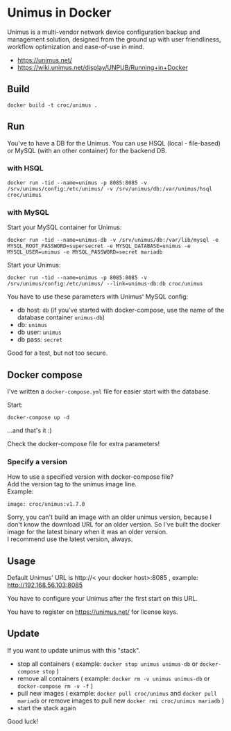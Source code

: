 # Unimus in Docker

Unimus is a multi-vendor network device configuration backup and management solution, designed from the ground up with user friendliness, workflow optimization and ease-of-use in mind.

  - https://unimus.net/
  - https://wiki.unimus.net/display/UNPUB/Running+in+Docker

## Build

```
docker build -t croc/unimus .
```

## Run

You've to have a DB for the Unimus.
You can use HSQL (local - file-based) or MySQL (with an other container) for the backend DB.

### with HSQL

```
docker run -tid --name=unimus -p 8085:8085 -v /srv/unimus/config:/etc/unimus/ -v /srv/unimus/db:/var/unimus/hsql croc/unimus
```

### with MySQL

Start your MySQL container for Unimus:

```
docker run -tid --name=unimus-db -v /srv/unimus/db:/var/lib/mysql -e MYSQL_ROOT_PASSWORD=supersecret -e MYSQL_DATABASE=unimus -e MYSQL_USER=unimus -e MYSQL_PASSWORD=secret mariadb
```

Start your Unimus:

```
docker run -tid --name=unimus -p 8085:8085 -v /srv/unimus/config:/etc/unimus/ --link=unimus-db:db croc/unimus
```

You have to use these parameters with Unimus' MySQL config:
  - db host: `db` (if you've started with docker-compose, use the name of the database container `unimus-db`)
  - db: `unimus`
  - db user: `unimus`
  - db pass: `secret`

Good for a test, but not too secure.

## Docker compose

I've written a `docker-compose.yml` file for easier start with the database.

Start:
```
docker-compose up -d
```

...and that's it :)


Check the docker-compose file for extra parameters!

### Specify a version

How to use a specified version with docker-compose file? <br />
Add the version tag to the unimus image line. <br />
Example:
```
image: croc/unimus:v1.7.0
```

Sorry, you can't build an image with an older unimus version, because I don't know the download URL for an older version. So I've built the docker image for the latest binary when it was an older version. <br />
I recommend use the latest version, always.

## Usage

Default Unimus' URL is http://< your docker host>:8085 , example: http://192.168.56.103:8085

You have to configure your Unimus after the first start on this URL.

You have to register on https://unimus.net/ for license keys.

## Update

If you want to update unimus with this "stack".
  - stop all containers ( example: `docker stop unimus unimus-db` or `docker-compose stop` )
  - remove all containers ( example: `docker rm -v unimus unimus-db` or `docker-compose rm -v -f` )
  - pull new images ( example: `docker pull croc/unimus` and `docker pull mariadb` or remove images to pull new `docker rmi croc/unimus mariadb` )
  - start the stack again 


Good luck!
